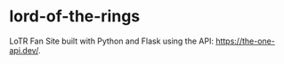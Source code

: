 # lord-of-the-rings
LoTR Fan Site built with Python and Flask using the API: https://the-one-api.dev/.


